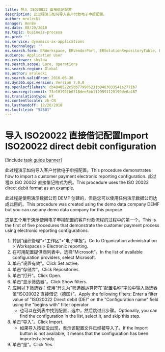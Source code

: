 ```yaml
---
title: 导入 ISO20022 直接借记配置
description: 此过程演示如何导入客户付款电子申报配置。
author: mrolecki
manager: AnnBe
ms.date: 08/29/2018
ms.topic: business-process
ms.prod: ''
ms.service: dynamics-ax-applications
ms.technology: ''
ms.search.form: ERWorkspace, ERVendorPart, ERSolutionRepositoryTable, ERSolutionImport
audience: Application User
ms.reviewer: shylaw
ms.search.scope: Core, Operations
ms.search.region: Global
ms.author: mrolecki
ms.search.validFrom: 2016-06-30
ms.dyn365.ops.version: Version 7.0.0
ms.openlocfilehash: cb4048522c5bb779905231b8403033541e2771b7
ms.sourcegitcommit: 73e10192fb6318dee5bb1129591120199de6a487
ms.translationtype: HT
ms.contentlocale: zh-CN
ms.lasthandoff: 12/20/2018
ms.locfileid: "54501"
---
```

# <a name="import-iso20022-direct-debit-configuration"></a><span data-ttu-id="a2cd0-103">导入 ISO20022 直接借记配置</span><span class="sxs-lookup"><span data-stu-id="a2cd0-103">Import ISO20022 direct debit configuration</span></span>

[!include [task guide banner](../../includes/task-guide-banner.md)]

<span data-ttu-id="a2cd0-104">此过程演示如何导入客户付款电子申报配置。</span><span class="sxs-lookup"><span data-stu-id="a2cd0-104">This procedure demonstrates how to import a customer payment electronic reporting configuration.</span></span> <span data-ttu-id="a2cd0-105">此过程以 ISO 20022 直接借记格式为例。</span><span class="sxs-lookup"><span data-stu-id="a2cd0-105">This procedure uses the ISO 20022 direct debit format as an example.</span></span> 



<span data-ttu-id="a2cd0-106">此过程是使用演示数据公司 DEMF 创建的，但是您可以使用任何演示数据公司达成此目的。</span><span class="sxs-lookup"><span data-stu-id="a2cd0-106">This procedure was created using the demo data company DEMF but you can use any demo data company for this purpose.</span></span>



<span data-ttu-id="a2cd0-107">这是五个用于演示使用电子申报配置的客户付款流程的过程中的第一个。</span><span class="sxs-lookup"><span data-stu-id="a2cd0-107">This is the first of five procedures that demonstrate the customer payment process using electronic reporting configurations.</span></span>

1. <span data-ttu-id="a2cd0-108">转到“组织管理”>“工作区”>“电子申报”。</span><span class="sxs-lookup"><span data-stu-id="a2cd0-108">Go to Organization administration > Workspaces > Electronic reporting.</span></span>
2. <span data-ttu-id="a2cd0-109">在可用配置提供商列表中，选择“Microsoft”。</span><span class="sxs-lookup"><span data-stu-id="a2cd0-109">In the list of available configuration providers, select Microsoft.</span></span>
3. <span data-ttu-id="a2cd0-110">单击“设置有效”。</span><span class="sxs-lookup"><span data-stu-id="a2cd0-110">Click Set active.</span></span>
4. <span data-ttu-id="a2cd0-111">单击“存储库”。</span><span class="sxs-lookup"><span data-stu-id="a2cd0-111">Click Repositories.</span></span>
5. <span data-ttu-id="a2cd0-112">单击“打开”。</span><span class="sxs-lookup"><span data-stu-id="a2cd0-112">Click Open.</span></span>
6. <span data-ttu-id="a2cd0-113">单击“显示筛选器”。</span><span class="sxs-lookup"><span data-stu-id="a2cd0-113">Click Show filters.</span></span>
7. <span data-ttu-id="a2cd0-114">应用以下筛选器：使用“开头为”筛选器运算符在“配置名称”字段中输入筛选器值“ISO20022 直接借记（德国）”。</span><span class="sxs-lookup"><span data-stu-id="a2cd0-114">Apply the following filters: Enter a filter value of "ISO20022 Direct debit (DE)" on the "Configuration name" field using the "begins with" filter operator</span></span>
    * <span data-ttu-id="a2cd0-115">也可以在列表中找到配置，选中，然后跳过此步骤。</span><span class="sxs-lookup"><span data-stu-id="a2cd0-115">Optionally, you can find the configuration in the list, select it, and skip this step.</span></span>  
8. <span data-ttu-id="a2cd0-116">单击“导入”。</span><span class="sxs-lookup"><span data-stu-id="a2cd0-116">Click Import.</span></span>
    * <span data-ttu-id="a2cd0-117">如果导入按钮没出现，表示该配置文件已经被导入了。</span><span class="sxs-lookup"><span data-stu-id="a2cd0-117">If the Import button is not available, it means that the configuration has been imported already.</span></span>  
9. <span data-ttu-id="a2cd0-118">单击“是”。</span><span class="sxs-lookup"><span data-stu-id="a2cd0-118">Click Yes.</span></span>

